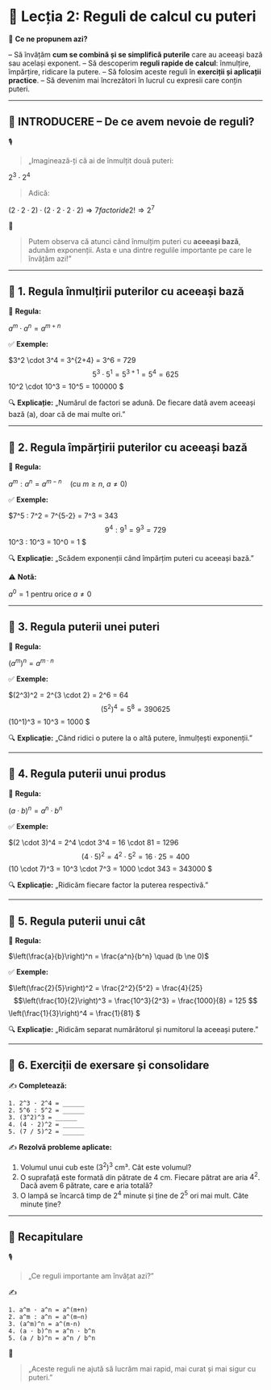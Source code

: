 # 📘 Lecția 2: Reguli de calcul cu puteri

🎯 **Ce ne propunem azi?**

– Să învățăm **cum se combină și se simplifică puterile** care au aceeași bază sau același exponent.
 – Să descoperim **reguli rapide de calcul**: înmulțire, împărțire, ridicare la putere.
 – Să folosim aceste reguli în **exerciții și aplicații practice**.
 – Să devenim mai încrezători în lucrul cu expresii care conțin puteri.

------

## 🔔 INTRODUCERE – De ce avem nevoie de reguli?

🎙️

> „Imaginează-ți că ai de înmulțit două puteri:

$2^3 \cdot 2^4$

> Adică:

$(2 \cdot 2 \cdot 2) \cdot (2 \cdot 2 \cdot 2 \cdot 2) \Rightarrow 7 factori de 2! \Rightarrow 2^7$

🧠

> Putem observa că atunci când înmulțim puteri cu **aceeași bază**, adunăm exponenții. Asta e una dintre regulile importante pe care le învățăm azi!”

------

## 🔹 1. Regula înmulțirii puterilor cu aceeași bază

📘 **Regula:**

$a^m \cdot a^n = a^{m+n}$

✅ **Exemple:**

$3^2 \cdot 3^4 = 3^{2+4} = 3^6 = 729  $$5^3 \cdot 5^1 = 5^{3+1} = 5^4 = 625  $$10^2 \cdot 10^3 = 10^5 = 100000  $

🔍 **Explicație:**
 „Numărul de factori se adună. De fiecare dată avem aceeași bază (a), doar că de mai multe ori.”

------

## 🔹 2. Regula împărțirii puterilor cu aceeași bază

📘 **Regula:**

$a^m : a^n = a^{m-n} \quad (\text{cu } m \ge n,\ a \ne 0)$

✅ **Exemple:**

$7^5 : 7^2 = 7^{5-2} = 7^3 = 343  $$9^4 : 9^1 = 9^3 = 729  $$10^3 : 10^3 = 10^0 = 1  $

🔍 **Explicație:**
 „Scădem exponenții când împărțim puteri cu aceeași bază.”

⚠️ **Notă:**

$a^0 = 1\ \text{pentru orice } a \ne 0$

------

## 🔹 3. Regula puterii unei puteri

📘 **Regula:**

$(a^m)^n = a^{m \cdot n}$

✅ **Exemple:**

$(2^3)^2 = 2^{3 \cdot 2} = 2^6 = 64  $$(5^2)^4 = 5^8 = 390625  $$(10^1)^3 = 10^3 = 1000  $

🔍 **Explicație:**
 „Când ridici o putere la o altă putere, înmulțești exponenții.”

------

## 🔹 4. Regula puterii unui produs

📘 **Regula:**

$(a \cdot b)^n = a^n \cdot b^n$

✅ **Exemple:**

$(2 \cdot 3)^4 = 2^4 \cdot 3^4 = 16 \cdot 81 = 1296  $$(4 \cdot 5)^2 = 4^2 \cdot 5^2 = 16 \cdot 25 = 400  $$(10 \cdot 7)^3 = 10^3 \cdot 7^3 = 1000 \cdot 343 = 343000  $

🔍 **Explicație:**
 „Ridicăm fiecare factor la puterea respectivă.”

------

## 🔹 5. Regula puterii unui cât

📘 **Regula:**

$\left(\frac{a}{b}\right)^n = \frac{a^n}{b^n} \quad (b \ne 0)$

✅ **Exemple:**

$\left(\frac{2}{5}\right)^2 = \frac{2^2}{5^2} = \frac{4}{25}  $$\left(\frac{10}{2}\right)^3 = \frac{10^3}{2^3} = \frac{1000}{8} = 125  $$\left(\frac{1}{3}\right)^4 = \frac{1}{81}  $

🔍 **Explicație:**
 „Ridicăm separat numărătorul și numitorul la aceeași putere.”

------

## 💪 6. Exerciții de exersare și consolidare

✍️ **Completează:**

```
1. 2^3 · 2^4 = ______  
2. 5^6 : 5^2 = ______  
3. (3^2)^3 = ______  
4. (4 · 2)^2 = ______  
5. (7 / 5)^2 = ______  
```

✍️ **Rezolvă probleme aplicate:**

1. Volumul unui cub este $(3^2)^3$ cm³. Cât este volumul?
2. O suprafață este formată din pătrate de 4 cm. Fiecare pătrat are aria $4^2$. Dacă avem 6 pătrate, care e aria totală?
3. O lampă se încarcă timp de $2^4$ minute și ține de $2^5$ ori mai mult. Câte minute ține?

------

## 🔁 Recapitulare

🎙️

> „Ce reguli importante am învățat azi?”

✍️

```
1. a^m · a^n = a^(m+n)  
2. a^m : a^n = a^(m−n)  
3. (a^m)^n = a^(m·n)  
4. (a · b)^n = a^n · b^n  
5. (a / b)^n = a^n / b^n
```

🧠

> „Aceste reguli ne ajută să lucrăm mai rapid, mai curat și mai sigur cu puteri.”


